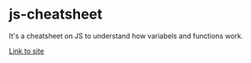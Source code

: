 # js-cheatsheet

It's a cheatsheet on JS to understand how variabels and functions work.

<a href="http://nycda.zone/arif67/js-cheatsheet/" target="_blank">Link to site</a>
